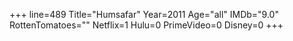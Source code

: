 +++
line=489
Title="Humsafar"
Year=2011
Age="all"
IMDb="9.0"
RottenTomatoes=""
Netflix=1
Hulu=0
PrimeVideo=0
Disney=0
+++

